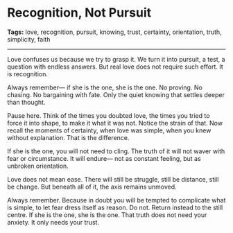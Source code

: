 # Recognition, Not Pursuit

**Tags:** love, recognition, pursuit, knowing, trust, certainty, orientation, truth, simplicity, faith

---

Love confuses us because we try to grasp it.
We turn it into pursuit,
a test,
a question with endless answers.
But real love does not require such effort.
It is recognition.

Always remember—
if she is the one,
she is the one.
No proving.
No chasing.
No bargaining with fate.
Only the quiet knowing
that settles deeper than thought.

Pause here.
Think of the times you doubted love,
the times you tried to force it into shape,
to make it what it was not.
Notice the strain of that.
Now recall the moments of certainty,
when love was simple,
when you knew without explanation.
That is the difference.

If she is the one,
you will not need to cling.
The truth of it will not waver
with fear or circumstance.
It will endure—
not as constant feeling,
but as unbroken orientation.

Love does not mean ease.
There will still be struggle,
still be distance,
still be change.
But beneath all of it,
the axis remains unmoved.

Always remember.
Because in doubt you will be tempted
to complicate what is simple,
to let fear dress itself as reason.
Do not.
Return instead to the still centre.
If she is the one,
she is the one.
That truth does not need your anxiety.
It only needs your trust.





